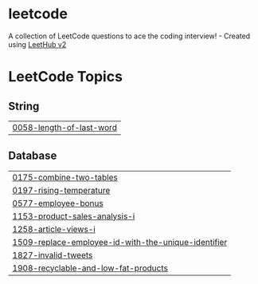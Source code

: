 # leetcode
A collection of LeetCode questions to ace the coding interview! - Created using [LeetHub v2](https://github.com/arunbhardwaj/LeetHub-2.0)

<!---LeetCode Topics Start-->
# LeetCode Topics
## String
|  |
| ------- |
| [0058-length-of-last-word](https://github.com/Rashi003mp/leetcode/tree/master/0058-length-of-last-word) |
## Database
|  |
| ------- |
| [0175-combine-two-tables](https://github.com/Rashi003mp/leetcode/tree/master/0175-combine-two-tables) |
| [0197-rising-temperature](https://github.com/Rashi003mp/leetcode/tree/master/0197-rising-temperature) |
| [0577-employee-bonus](https://github.com/Rashi003mp/leetcode/tree/master/0577-employee-bonus) |
| [1153-product-sales-analysis-i](https://github.com/Rashi003mp/leetcode/tree/master/1153-product-sales-analysis-i) |
| [1258-article-views-i](https://github.com/Rashi003mp/leetcode/tree/master/1258-article-views-i) |
| [1509-replace-employee-id-with-the-unique-identifier](https://github.com/Rashi003mp/leetcode/tree/master/1509-replace-employee-id-with-the-unique-identifier) |
| [1827-invalid-tweets](https://github.com/Rashi003mp/leetcode/tree/master/1827-invalid-tweets) |
| [1908-recyclable-and-low-fat-products](https://github.com/Rashi003mp/leetcode/tree/master/1908-recyclable-and-low-fat-products) |
<!---LeetCode Topics End-->